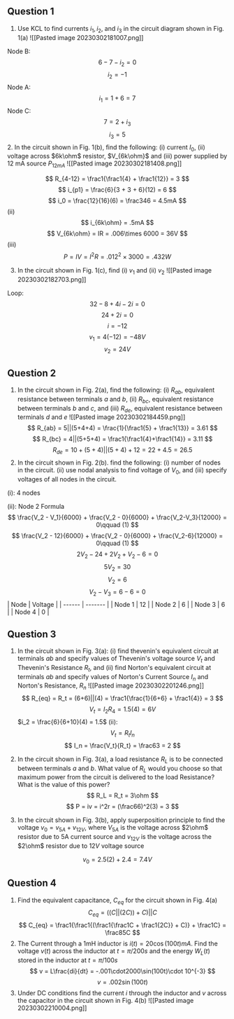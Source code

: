 ## Question 1
1. Use KCL to find currents $i_1, i_2$, and $i_3$ in the circuit diagram shown in Fig. 1(a)
![[Pasted image 20230302181007.png]]

Node B:
$$ 6-7-i_2 = 0 $$
$$ i_2 = -1 $$
Node A:
$$ i_1 = 1+6 = 7 $$
Node C:
$$ 7 = 2 + i_3 $$
$$ i_3 = 5 $$
2. In the circuit shown in Fig. 1(b), find the following: (i) current $I_0$, (ii) voltage across $6k\ohm$ resistor, $V_{6k\ohm}$ and (iii) power supplied by 12 mA source $P_{12mA}$
![[Pasted image 20230302181408.png]]

$$ R_{4-12} = \frac1{\frac1{4} + \frac1{12}} = 3 $$
$$ i_{p1} = \frac{6}{3 + 3 + 6}(12) = 6 $$
$$ i_0 = \frac{12}{16}(6) = \frac346 = 4.5mA $$
(ii)
$$ i_{6k\ohm} = .5mA $$
$$ V_{6k\ohm} = IR = .006\times 6000 = 36V $$
(iii)
$$ P = IV = I^2R = .012^2\times 3000 = .432 W $$

3. In the circuit shown in Fig. 1(c), find (i) $v_1$ and (ii) $v_2$
![[Pasted image 20230302182703.png]]

Loop:
$$ 32-8 + 4i - 2i = 0 $$
$$ 24 + 2i = 0 $$
$$ i = -12 $$
$$ v_1 = 4(-12) = -48 V $$
$$ v_2 = 24V $$
## Question 2
1. In the circuit shown in Fig. 2(a), find the following: (i) $R_{ab}$, equivalent resistance between terminals $a$ and $b$, (ii) $R_{bc}$, equivalent resistance between terminals $b$ and $c$, and (iii) $R_{de}$, equivalent resistance between terminals $d$ and $e$
![[Pasted image 20230302184459.png]]
$$ R_{ab} = 5||(5+4+4) = \frac{1}{\frac1{5} + \frac1{13}} = 3.61 $$
$$ R_{bc} = 4||(5+5+4) = \frac1{\frac1{4}+\frac1{14}} = 3.11 $$
$$ R_{de} = 10 + (5+4)||(5+4) + 12 = 22 + 4.5 = 26.5 $$
2. In the circuit shown in Fig. 2(b). find the following: (i) number of nodes in the circuit. (ii) use nodal analysis to find voltage of $V_0$, and (iii) specify voltages of all nodes in the circuit.

(i): 4 nodes

(ii): 
Node 2 Formula
$$ \frac{V_2 - V_1}{6000} + \frac{V_2 - 0}{6000} + \frac{V_2-V_3}{12000} = 0\qquad (1) $$
$$  \frac{V_2 - 12}{6000} + \frac{V_2 - 0}{6000} + \frac{V_2-6}{12000} = 0\qquad (1)  $$
$$ 2V_2-24 + 2V_2 + V_2 - 6 = 0 $$
$$ 5V_2 = 30 $$
$$ V_2 = 6 $$
$$ V_2 - V_3 = 6-6 = 0 $$
| Node   | Voltage |
| ------ | ------- |
| Node 1 | 12      |
| Node 2 | 6       |
| Node 3 | 6       |
| Node 4 | 0        |

## Question 3
1. In the circuit shown in Fig. 3(a): (i) find thevenin's equivalent circuit at terminals $ab$ and specify values of Thevenin's voltage source $V_t$ and Thevenin's Resistance $R_t$, and (ii) find Norton's equivalent circuit at terminals $ab$ and specify values of Norton's Current Source $I_n$ and Norton's Resistance, $R_n$
![[Pasted image 20230302201246.png]]
$$ R_{eq} = R_t = (6+6)||(4) = \frac1{\frac{1}{6+6} + \frac1{4}} = 3 $$
$$ V_t = I_2R_{4} = 1.5(4) = 6V $$
$i_2 = \frac{6}{6+10}(4) = 1.5$
(ii):
$$ V_t = R_tI_n $$
$$ I_n = \frac{V_t}{R_t} = \frac63 = 2 $$

2. In the circuit shown in Fig. 3(a), a load resistance $R_L$ is to be connected between terminals $a$ and $b$. What value of $R_L$ would you choose so that maximum power from the circuit is delivered to the load Resistance? What is the value of this power?
$$ R_L = R_t = 3\ohm $$
$$ P = iv = i^2r = (\frac66)^2(3) = 3 $$
3. In the circuit shown in Fig. 3(b), apply superposition principle to find the voltage $v_0 = v_{5A} + v_{12V}$, where $V_{5A}$ is the voltage across $2\ohm$ resistor due to 5A current source and $v_{12V}$ is the voltage across the $2\ohm$ resistor due to $12V$ voltage source 

$$ v_0 = 2.5(2) + 2.4 = 7.4 V $$

## Question 4
1. Find the equivalent capacitance, $C_{eq}$ for the circuit shown in Fig. 4(a)
$$ C_{eq} = ((C||(2C))+C)||C  $$
$$ C_{eq} = \frac1{\frac1{(\frac1{\frac1C + \frac1{2C}} + C)} + \frac1C} = \frac85C $$
2. The Current through a 1mH inductor is $i(t) = 20\cos(100t)mA$. Find the voltage $v(t)$ across the inductor at $t = \pi/200s$ and the energy $W_L(t)$ stored in the inductor at $t = \pi/100s$
$$ v = L\frac{di}{dt} = -.001\cdot2000\sin(100t)\cdot 10^{-3} $$
$$ v = .002\sin(100t) $$
3. Under DC conditions find the current $i$ through the inductor and $v$ across the capacitor in the circuit shown in Fig. 4(b)
![[Pasted image 20230302210004.png]]



